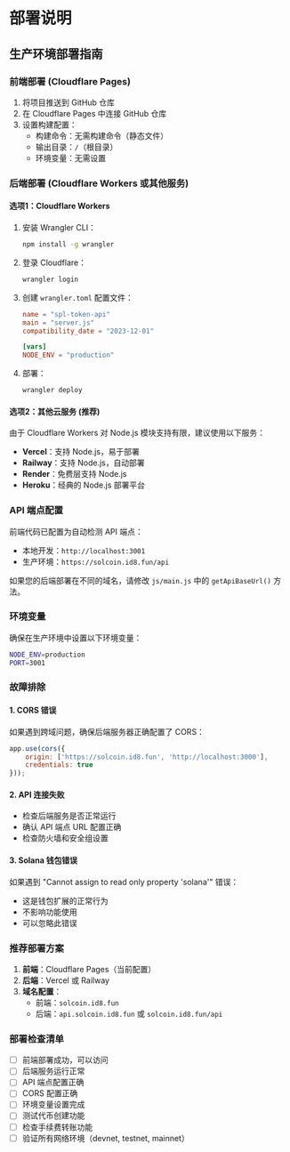 # 部署说明

## 生产环境部署指南

### 前端部署 (Cloudflare Pages)

1. 将项目推送到 GitHub 仓库
2. 在 Cloudflare Pages 中连接 GitHub 仓库
3. 设置构建配置：
   - 构建命令：无需构建命令（静态文件）
   - 输出目录：`/`（根目录）
   - 环境变量：无需设置

### 后端部署 (Cloudflare Workers 或其他服务)

#### 选项1：Cloudflare Workers

1. 安装 Wrangler CLI：
   ```bash
   npm install -g wrangler
   ```

2. 登录 Cloudflare：
   ```bash
   wrangler login
   ```

3. 创建 `wrangler.toml` 配置文件：
   ```toml
   name = "spl-token-api"
   main = "server.js"
   compatibility_date = "2023-12-01"
   
   [vars]
   NODE_ENV = "production"
   ```

4. 部署：
   ```bash
   wrangler deploy
   ```

#### 选项2：其他云服务 (推荐)

由于 Cloudflare Workers 对 Node.js 模块支持有限，建议使用以下服务：

- **Vercel**：支持 Node.js，易于部署
- **Railway**：支持 Node.js，自动部署
- **Render**：免费层支持 Node.js
- **Heroku**：经典的 Node.js 部署平台

### API 端点配置

前端代码已配置为自动检测 API 端点：

- 本地开发：`http://localhost:3001`
- 生产环境：`https://solcoin.id8.fun/api`

如果您的后端部署在不同的域名，请修改 `js/main.js` 中的 `getApiBaseUrl()` 方法。

### 环境变量

确保在生产环境中设置以下环境变量：

```bash
NODE_ENV=production
PORT=3001
```

### 故障排除

#### 1. CORS 错误
如果遇到跨域问题，确保后端服务器正确配置了 CORS：

```javascript
app.use(cors({
    origin: ['https://solcoin.id8.fun', 'http://localhost:3000'],
    credentials: true
}));
```

#### 2. API 连接失败
- 检查后端服务是否正常运行
- 确认 API 端点 URL 配置正确
- 检查防火墙和安全组设置

#### 3. Solana 钱包错误
如果遇到 "Cannot assign to read only property 'solana'" 错误：
- 这是钱包扩展的正常行为
- 不影响功能使用
- 可以忽略此错误

### 推荐部署方案

1. **前端**：Cloudflare Pages（当前配置）
2. **后端**：Vercel 或 Railway
3. **域名配置**：
   - 前端：`solcoin.id8.fun`
   - 后端：`api.solcoin.id8.fun` 或 `solcoin.id8.fun/api`

### 部署检查清单

- [ ] 前端部署成功，可以访问
- [ ] 后端服务运行正常
- [ ] API 端点配置正确
- [ ] CORS 配置正确
- [ ] 环境变量设置完成
- [ ] 测试代币创建功能
- [ ] 检查手续费转账功能
- [ ] 验证所有网络环境（devnet, testnet, mainnet）